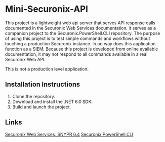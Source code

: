 # Mini-Securonix-API
This project is a lightweight web api server that serves API response calls documented in the Securonix Web Services documentation. It serves as a companion project to the Securonix.PowerShell.CLI repository. The purpose of using this project is to test simple commands and workflows without touching a production Securonix instance. In no way does this application function as a SIEM. Because this project is developed from online available documentation, it may not respond to all commands available in a real Securonix Web API.

This is not a production level application.

## Installation Instructions
1. Clone the repository.
2. Download and install the .NET 6.0 SDK.
2. Build and launch the project.

## Links
[Securonix Web Services, SNYPR 6.4](https://documentation.securonix.com/onlinedoc/Content/6.4%20Cloud/Content/SNYPR%206.4/6.4%20Guides/Web%20Services/_6.4%20Web%20Services_Intro.htm)
[Securonix.PowerShell.CLI](https://github.com/brian-reeder/Securonix.PowerShell.CLI)
